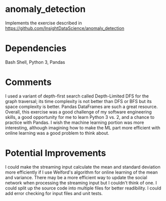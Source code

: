 # anomaly_detection

Implements the exercise described in https://github.com/InsightDataScience/anomaly_detection

# Dependencies

Bash Shell, Python 3, Pandas

# Comments

I used a variant of depth-first search called Depth-Limited DFS for the graph traversal; its time complexity is not better than DFS or BFS but its space complexity is better. Pandas DataFrames are such a great resource. Overall, this exercise was a good challenge of my software engineering skills, a good opportunity for me to learn Python 3 vs. 2, and a chance to practice with Pandas. I wish the machine learning portion was more interesting, although imagining how to make the ML part more efficient with online learning was a good problem to think about.

# Potential Improvements

I could make the streaming input calculate the mean and standard deviation more efficiently if I use Welford's algorithm for online learning of the mean and variance. There may be a more efficient way to update the social network when processing the streaming input but I couldn't think of one. I could split up the source code into multiple files for better readibility. I could add error checking for input files and unit tests.